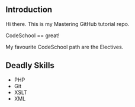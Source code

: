## Introduction

Hi there. This is my Mastering GitHub tutorial repo.

CodeSchool == great!

My favourite CodeSchool path are the Electives.

## Deadly Skills

* PHP
* Git
* XSLT
* XML